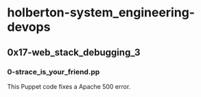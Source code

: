 # holberton-system_engineering-devops
## 0x17-web_stack_debugging_3
### 0-strace_is_your_friend.pp
This Puppet code fixes a Apache 500 error.
